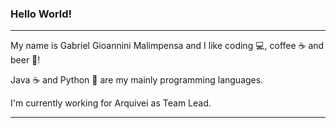 ### Hello World!

___

My name is Gabriel Gioannini Malimpensa and I like coding :computer:, coffee :coffee: and beer :beer:!

Java :coffee: and Python :snake: are my mainly programming languages.

I'm currently working for Arquivei as Team Lead.

___
